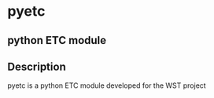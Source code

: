 # pyetc




## python ETC module

## Description
pyetc is a python ETC module developed for the WST project

